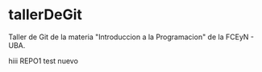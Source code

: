 # tallerDeGit

Taller de Git de la materia "Introduccion a la Programacion" de la FCEyN - UBA.

hiii REPO1 test nuevo
